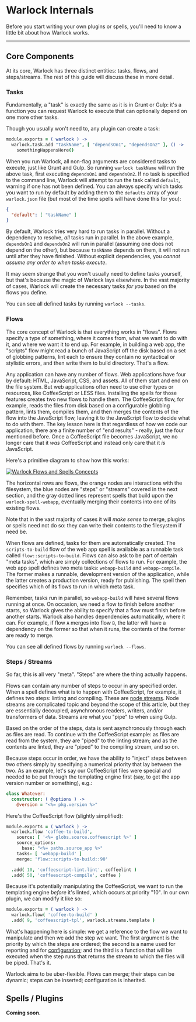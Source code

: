 # Warlock Internals

Before you start writing your own plugins or spells, you'll need to know a little bit about how Warlock works.

---

## Core Components

At its core, Warlock has three distinct entities: tasks, flows, and steps/streams. The rest of this guide will discuss these in more detail.

### Tasks

Fundamentally, a "task" is exactly the same as it is in Grunt or Gulp: it's a function you can request Warlock to execute that can optionally depend on one more other tasks.

Though you usually won't need to, any plugin can create a task:

```coffee
module.exports = ( warlock ) ->
  warlock.task.add "taskName", [ "dependsOn1", "dependsOn2" ], () ->
    somethingHappensHere()
```

When you run Warlock, all non-flag arguments are considered tasks to execute, just like Grunt and Gulp. So running `warlock taskName` will run the above task, first executing `dependsOn1` and `dependsOn2`. If no task is specified to the command line, Warlock will attempt to run the task called `default`, warning if one has not been defined. You can always specify which tasks you want to run by default by adding them to the `defaults` array of your `warlock.json` file (but most of the time spells will have done this for you):

```json
{
  "default": [ "taskName" ]
}
```

By default, Warlock tries very hard to run tasks in parallel. Without a dependency to resolve, *all* tasks run in parallel. In the above example, `dependsOn1` and `dependsOn2` will run in parallel (assuming one does not depend on the other), but because `taskName` depends on them, it will not run until after they have finished. Without explicit dependencies, you *cannot assume any order to when tasks execute*.

It may seem strange that you won't usually need to define tasks yourself, but that's because the magic of Warlock lays elsewhere. In the vast majority of cases, Warlock will create the necessary tasks *for you* based on the flows you define.

You can see all defined tasks by running `warlock --tasks`.

### Flows

The core concept of Warlock is that everything works in "flows". Flows specify a type of something, where it comes from, what we want to do with it, and where we want it to end up. For example, in building a web app, the "scripts" flow might read a bunch of JavaScript off the disk based on a set of globbing patterns, lint each to ensure they contain no syntactical or stylistic errors, and then write them to build directory. That's a flow.

Any application can have any number of flows. Web applications have four by default: HTML, JavaScript, CSS, and assets. All of them start and end on the file system. But web applications often need to use other types or resources, like CoffeeScript or LESS files. Installing the spells for those features creates two new flows to handle them. The CoffeeScript flow, for example, reads the files from disk based on a configurable globbing pattern, lints them, compiles them, and then merges the contents of the flow into the JavaScript flow, leaving it to the JavaScript flow to decide what to do with them. The key lesson here is that regardless of how we code our application, there are a finite number of "end results" - really, just the four mentioned before. Once a CoffeeScript file becomes JavaScript, we no longer care that it *was* CoffeeScript and instead only care that it *is* JavaScript.

Here's a primitive diagram to show how this works:

[![Warlock Flows and Spells Concepts](https://docs.google.com/drawings/d/1CIE680YNionj7KbqQHJu6Wj0s7CMkq0UC62TqSZnpCs/pub?w=960&h=540)](https://docs.google.com/drawings/d/1CIE680YNionj7KbqQHJu6Wj0s7CMkq0UC62TqSZnpCs/edit?usp=sharing)

The horizontal rows are flows, the orange nodes are interactions with the filesystem, the blue nodes are "steps" or "streams" covered in the next section, and the gray dotted lines represent spells that build upon the `warlock-spell-webapp`, eventually merging their contents into one of its existing flows.

Note that in the vast majority of cases it will *make sense* to merge, plugins or spells need not do so: they can write their contents to the filesystem if need be.

When flows are defined, tasks for them are automatically created. The `scripts-to-build` flow of the web app spell is available as a runnable task called `flow::scripts-to-build`. Flows can also ask to be part of certain "meta tasks", which are simply collections of flows to run. For example, the web app spell defines two meta tasks: `webapp-build` and `webapp-compile`. The former makes a runnable, development version of the application, while the latter creates a production version, ready for publishing. The spell then specifies which of its flows to run in which meta task.

Remember, tasks run in parallel, so `webapp-build` will have several flows running at once. On occasion, we need a flow to finish before another starts, so Warlock gives the ability to specify that a flow must finish before another starts. Warlock also handles dependencies automatically, where it can. For example, if flow `A` merges into flow `B`, the latter will have a dependency on the former so that when it runs, the contents of the former are ready to merge.

You can see all defined flows by running `warlock --flows`.

### Steps / Streams

So far, this is all very "meta". "Steps" are where the thing actually happens.

Flows can contain any number of steps to occur in any specified order. When a spell defines what is to happen with CoffeeScript, for example, it defines two steps: linting and compiling. These are [node streams](http://nodejs.org/api/stream.html). Node streams are complicated topic and beyond the scope of this article, but they are essentially decoupled, asynchronous readers, writers, and/or transformers of data. Streams are what you "pipe" to when using Gulp.

Based on the order of the steps, data is sent asynchronously through each as files are read. To continue with the CoffeeScript example: as files are read from the system, they are "piped" to the linting stream; and as the contents are linted, they are "piped" to the compiling stream, and so on.

Because steps occur in order, we have the ability to "inject" steps between two others simply by specifying a numerical priority that lay between the two. As an example, let's say our CoffeeScript files were special and needed to be put through the templating engine first (say, to get the app version number or something), e.g.:

```coffee
class Whatever:
  constructor: ( @options ) ->
    @version = "<%= pkg.version %>"
```

Here's the CoffeeScript flow (slightly simplified):

```coffee
module.exports = ( warlock ) ->
  warlock.flow 'coffee-to-build',
    source: [ '<%= globs.source.coffeescript %>' ]
    source_options:
      base: "<%= paths.source_app %>"
    tasks: [ 'webapp-build' ]
    merge: 'flow::scripts-to-build::90'

  .add( 10, 'coffeescript-lint.lint', coffeelint )
  .add( 50, 'coffeescript-compile', coffee )
```

Because it's potentially manipulating the CoffeeScript, we want to run the templating engine *before* it's linted, which occurs at priority "10". In our own plugin, we can modify it like so:

```coffee
module.exports = ( warlock ) ->
  warlock.flow( 'coffee-to-build' )
  .add( 9, 'coffeescript-tpl', warlock.streams.template )
```

What's happening here is simple: we get a reference to the flow we want to manipulate and then we add the step we want. The first argument is the priority by which the steps are ordered; the second is a name used for reporting and for [configuration](/ngbp/warlock/wiki/Configuration#plugins--spells); and the third is a function that will be executed when the step runs that returns the stream to which the files will be piped. That's it.

Warlock aims to be uber-flexible. Flows can merge; their steps can be dynamic; steps can be inserted; configuration is inherited.

## Spells / Plugins

**Coming soon.**
